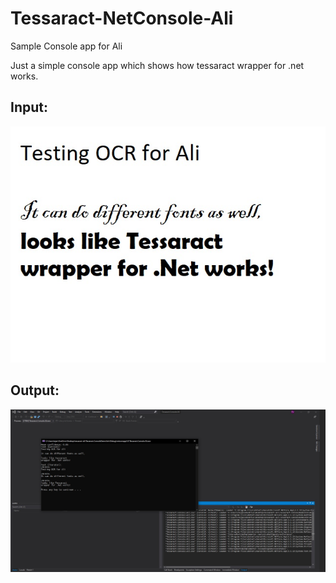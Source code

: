 # Tessaract-NetConsole-Ali
Sample Console app for Ali

Just a simple console app which shows how tessaract wrapper for .net works.

## Input:

![Alt text](Tesseract.ConsoleDemo/readme_images/sample_image.jpg?raw=true "Input")

## Output:

![Alt text](Tesseract.ConsoleDemo/readme_images/ocr.jpg?raw=true "Result")
